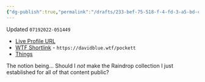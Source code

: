 ```yaml
---
{"dg-publish":true,"permalink":"/drafts/233-bef-75-518-f-4-fd-3-a5-bd-cb-9735-c6-df-12/","dgHomeLink":true,"dgPassFrontmatter":false}
---
```


Updated `07192022-051449`

- [Live Profile URL](https://getpocket.com/@extratone)
- [WTF Shortlink](https://davidblue.wtf/pocket) - `https://davidblue.wtf/pockett`
- [Things](things:///show?id=GFq4L4oScHViZuNxxMSJvB)

The notion being... Should I *not* make the Raindrop collection I just established for all of that content public? 